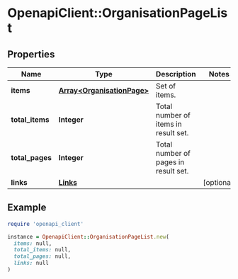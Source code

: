 # OpenapiClient::OrganisationPageList

## Properties

| Name | Type | Description | Notes |
| ---- | ---- | ----------- | ----- |
| **items** | [**Array&lt;OrganisationPage&gt;**](OrganisationPage.md) | Set of items. |  |
| **total_items** | **Integer** | Total number of items in result set. |  |
| **total_pages** | **Integer** | Total number of pages in result set. |  |
| **links** | [**Links**](Links.md) |  | [optional] |

## Example

```ruby
require 'openapi_client'

instance = OpenapiClient::OrganisationPageList.new(
  items: null,
  total_items: null,
  total_pages: null,
  links: null
)
```

